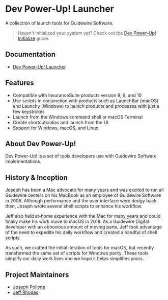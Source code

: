 # Dev Power-Up! Launcher

A collection of launch tools for Guidewire Software.

> Haven't initialized your system yet? Check out the [Dev Power-Up! Initialize](https://github.com/dev-power-up/initialize/) guide.

## Documentation

* [Dev Power-Up! Launcher](https://github.com/dev-power-up/launcher/)

## Features
- Compatible with InsuranceSuite products version 8, 9, and 10
- Use scripts in conjunction with products such as LaunchBar (macOS) and Launchy (Windows) to launch products and processes with just a few keystrokes
- Launch from the Windows command shell or macOS Terminal
- Create shortcuts/alias and launch from the UI
- Support for Windows, macOS, and Linux

## About Dev Power-Up!

Dev Power-Up! is a set of tools developers use with Guidewire Software implementations.

## History & Inception

Joseph has been a Mac advocate for many years and was excited to run all Guidewire centers on his MacBook as an employee of Guidewire Software in 2006. Although performance and the user interface were dodgy back then, Joseph wrote several shell scripts to enhance his workflow.

Jeff also held at-home experience with the Mac for many years and could finally make his work move to macOS in 2018. As a Guidewire Digital developer with an obnoxious amount of moving parts, Jeff took advantage of the need to expedite his daily workflow and created a handful of shell scripts.

As such, we crafted the initial iteration of tools for macOS, but recently transformed the same set of scripts for Windows parity. These tools simplify our daily work lives and we hope it helps simplifies yours.


## Project Maintainers

- [Joseph Pollone](https://www.linkedin.com/in/joseph-pollone-402725195/)
- [Jeff Rhodes](https://www.linkedin.com/in/jeffdrhodes/)
